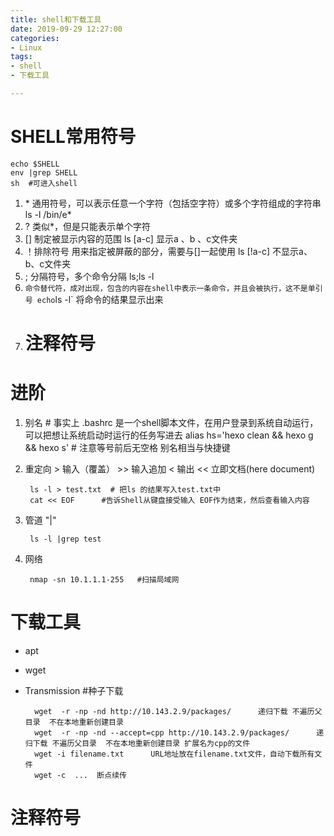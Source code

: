 ```yaml
---
title: shell和下载工具
date: 2019-09-29 12:27:00
categories:
- Linux
tags:
- shell
- 下载工具

---
```


# SHELL常用符号
	echo $SHELL      
	env |grep SHELL
	sh  #可进入shell    
1. \* 通用符号，可以表示任意一个字符（包括空字符）或多个字符组成的字符串  ls -l /bin/e*
2. ? 类似*，但是只能表示单个字符
3. [] 制定被显示内容的范围 ls [a-c] 显示a 、b 、c文件夹
4. ！排除符号 用来指定被屏蔽的部分，需要与[]一起使用  ls [!a-c]  不显示a、b、c文件夹
5. ; 分隔符号，多个命令分隔  ls;ls -l
6. ` 命令替代符，成对出现，包含的内容在shell中表示一条命令，并且会被执行，这不是单引号 echo `ls -l`  将命令的结果显示出来 
7. # 注释符号
# 进阶
1. 别名
		# 事实上 .bashrc 是一个shell脚本文件，在用户登录到系统自动运行，可以把想让系统启动时运行的任务写进去
		alias hs='hexo clean && hexo g && hexo s'  # 注意等号前后无空格  别名相当与快捷键
		

2. 重定向 > 输入（覆盖）  >> 输入追加  < 输出  << 立即文档(here document)

		ls -l > test.txt  # 把ls 的结果写入test.txt中
		cat << EOF      #告诉Shell从键盘接受输入 EOF作为结束，然后查看输入内容

3. 管道  "|"

		ls -l |grep test
4. 网络
    
        nmap -sn 10.1.1.1-255   #扫描局域网		

# 下载工具
- apt
- wget
- Transmission   #种子下载

		wget  -r -np -nd http://10.143.2.9/packages/      递归下载 不遍历父目录  不在本地重新创建目录
		wget  -r -np -nd --accept=cpp http://10.143.2.9/packages/      递归下载 不遍历父目录  不在本地重新创建目录 扩展名为cpp的文件
		wget -i filename.txt      URL地址放在filename.txt文件，自动下载所有文件
		wget -c  ...  断点续传



# 注释符号